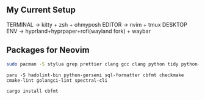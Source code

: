 ## My Current Setup
TERMINAL -> kitty + zsh + ohmyposh
EDITOR   -> nvim + tmux
DESKTOP ENV -> hyprland+hyprpaper+rofi(wayland fork) + waybar

## Packages for Neovim

```bash
sudo pacman -S stylua grep prettier clang gcc clang python tidy python-black cppcheck mypy shaderc sqlfluff eslint eslint_d
```

```
paru -S hadolint-bin python-gersemi sql-formatter cbfmt checkmake cmake-lint golangci-lint spectral-cli
```

```bash
cargo install cbfmt
```
